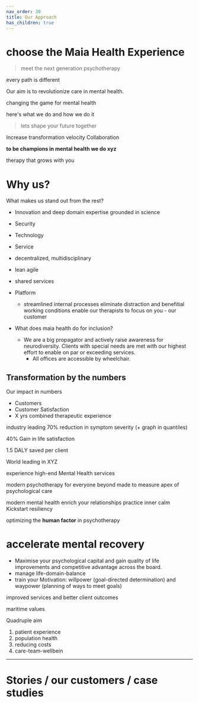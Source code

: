 ```yaml
---
nav_order: 30
title: Our Approach
has_children: true
---
```

# choose the Maia Health Experience
> meet the next generation psychotherapy

every path is different

Our aim is to revolutionize care in mental health.

changing the game for mental health

here's what we do and how we do it

> lets shape your future together

Increase transformation velocity
Collaboration

**to be champions in mental health we do xyz**

therapy that grows with you

# Why us?

What makes us stand out from the rest?
- Innovation and deep domain expertise grounded in science
- Security
- Technology
- Service
- decentralized, multidisciplinary
- lean agile
- shared services
- Platform
	- streamlined internal processes eliminate distraction and benefitial working conditions enable our therapists to focus on you - our customer

- What does maia health do for inclusion?
	- We are a big propagator and actively raise awareness for neurodiversity. Clients with special needs are met with our highest effort to enable on par or exceeding services.
		- All offices are accessible by wheelchair.

## Transformation by the numbers
Our impact in numbers
- Customers
- Customer Satisfaction
- X yrs combined therapeutic experience

industry leading 70%
reduction in symptom severity
(+ graph in quantiles)

40%
Gain in life satisfaction

1.5 DALY saved 
per client


World leading in XYZ

experience high-end Mental Health services

modern psychotherapy for everyone
beyond made to measure
apex of psychological care

modern mental health
enrich your relationships
practice inner calm
Kickstart resiliency

optimizing the **human factor** in psychotherapy


# accelerate mental recovery

- Maximise your psychological capital and gain quality of life improvements and competitive advantage across the board.
- manage life-domain-balance
- train your Motivation: willpower (goal-directed determination) and waypower (planning of ways to meet goals)

improved services and better client outcomes

maritime values

Quadruple aim
1. patient experience
2. population health
3. reducing costs
4. care-team-wellbein

---

# Stories / our customers / case studies
